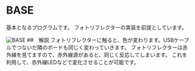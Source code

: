 # BASE
基本となるプログラムです。
フォトリフレクターの実装を前提としています。

![BASE](https://user-images.githubusercontent.com/34668037/59565355-7b019300-908d-11e9-95e4-a3c65f8f21b7.gif)
##　解説
フォトリフレクターに触ると、色が変わります。USBケーブルでつないだ隣のボードも同じく変わっていきます。
フォトリフレクターは赤外線を見てますので、赤外線源があると、同じく反応してしまいます。
これを利用して、赤外線LEDなどで変化させることが可能です。
